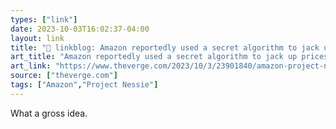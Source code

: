 ```yaml
---
types: ["link"]
date: 2023-10-03T16:02:37-04:00
layout: link
title: "🔗 linkblog: Amazon reportedly used a secret algorithm to jack up prices - The Verge'"
art_title: "Amazon reportedly used a secret algorithm to jack up prices - The Verge"
art_link: "https://www.theverge.com/2023/10/3/23901840/amazon-project-nessie-algorithm-antitrust-ftc-complaint"
source: ["theverge.com"]
tags: ["Amazon","Project Nessie"]
---
```

What a gross idea.
